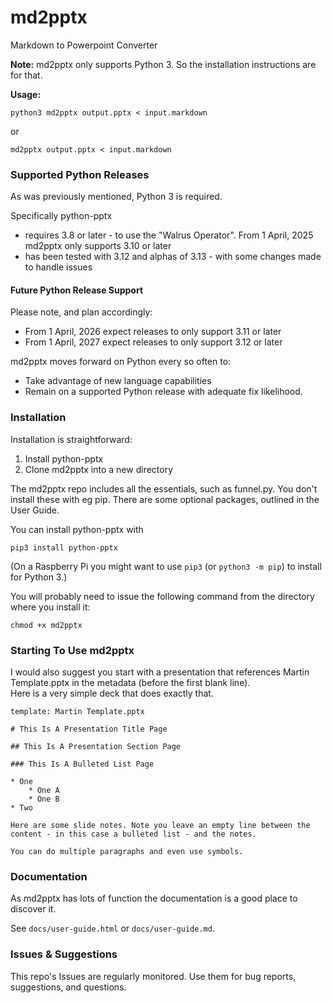 # md2pptx
Markdown to Powerpoint Converter

**Note:** md2pptx only supports Python 3. So the installation instructions are for that.

**Usage:**

  `python3 md2pptx output.pptx < input.markdown`

or

  `md2pptx output.pptx < input.markdown`


### Supported Python Releases

As was previously mentioned, Python 3 is required.

Specifically python-pptx

* requires 3.8 or later - to use the "Walrus Operator". From 1 April, 2025 md2pptx only supports 3.10 or later
* has been tested with 3.12 and alphas of 3.13 - with some changes made to handle issues

#### Future Python Release Support

Please note, and plan accordingly:

* From 1 April, 2026 expect releases to only support 3.11 or later
* From 1 April, 2027 expect releases to only support 3.12 or later

md2pptx moves forward on Python every so often to:

* Take advantage of new language capabilities
* Remain on a supported Python release with adequate fix likelihood.

### Installation

Installation is straightforward:

1. Install python-pptx
2. Clone md2pptx into a new directory

The md2pptx repo includes all the essentials, such as funnel.py. You don't install these with eg pip. There are some optional packages, outlined in the User Guide.

You can install python-pptx with

  `pip3 install python-pptx`

(On a Raspberry Pi you might want to use `pip3` (or `python3 -m pip`) to install for Python 3.)

You will probably need to issue the following command from the directory where you install it:

  `chmod +x md2pptx`

### Starting To Use md2pptx

I would also suggest you start with a presentation that references Martin Template.pptx in the metadata (before the first blank line). \
Here is a very simple deck that does exactly that.

```
template: Martin Template.pptx

# This Is A Presentation Title Page

## This Is A Presentation Section Page

### This Is A Bulleted List Page

* One
    * One A
    * One B
* Two

Here are some slide notes. Note you leave an empty line between the content - in this case a bulleted list - and the notes.

You can do multiple paragraphs and even use symbols.
```

### Documentation

As md2pptx has lots of function the documentation is a good place to discover it.

See `docs/user-guide.html` or `docs/user-guide.md`.

### Issues &amp; Suggestions

This repo's Issues are regularly monitored. Use them for bug reports, suggestions, and questions.
